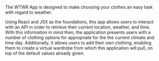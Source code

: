 The WTWR App is designed to make choosing your clothes an easy task with regard to weather. 

Using React and JSX as the foundations, this app allows users to interact with an API in order to retrieve their current location, weather, and time.
With this information in mind then, the application presents users with a number of clothing options for appropriate for the the current climate and time day.
Additionally, it allows users to add their own clothing, enabling them to create a virtual wardrobe from which this application will pull, on top of the default values already given.
